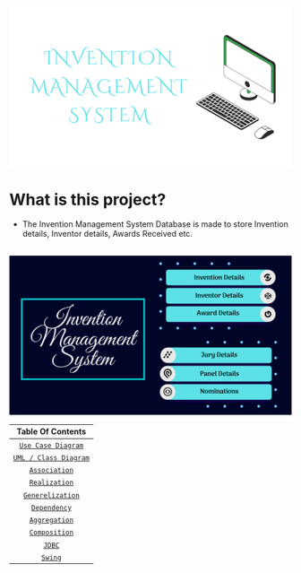 <div align="center">

<img src="https://github.com/a3X3k/Invention_Management_System/blob/main/Assets/2%2Cpng.png" alt="drawing"/>

</div>
      
# What is this project?

- The Invention Management System Database is made to store Invention details, Inventor details, Awards Received etc. 

<br/>

<div align="center">

<img src="https://github.com/a3X3k/Invention_Management_System/blob/main/Assets/1.png" alt="drawing"/>

        
| Table Of Contents |
| :-----: |
| [`Use Case Diagram`]() |
| [`UML / Class Diagram`]() |
| [`Association`]() |
| [`Realization`]() |
| [`Generelization`]() |
| [`Dependency`]() |
| [`Aggregation`]() |
| [`Composition`]() |
| [`JDBC`]() |
| [`Swing`]() |
      
</div>
